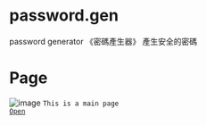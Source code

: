# password.gen
password generator
《密碼產生器》
產生安全的密碼

# Page
![image](https://erichsia7.github.io/password.gen/image/3208cef3-2cc1-6a42-ba4a-4c0758f10da8.jpeg)
<code>This is a main page
<a href="https://erichsia7.github.io/password.gen/">Open</a>
</code>
